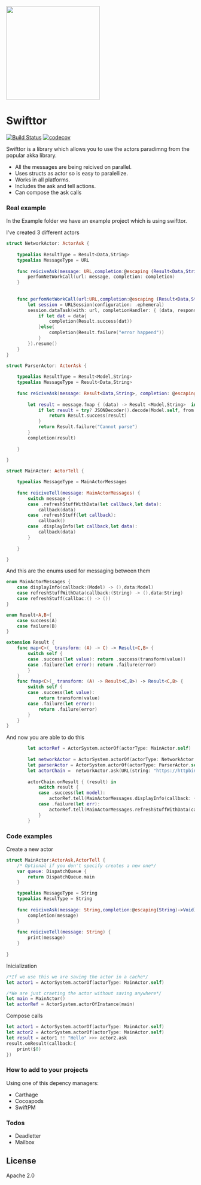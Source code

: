 
<img src="./images/logo.png" width="250px"/>

# Swifttor

[![Build Status](https://travis-ci.org/josete89/swifttor.svg?branch=master)](https://travis-ci.org/josete89/swifttor)
[![codecov](https://codecov.io/gh/josete89/swifttor/branch/master/graph/badge.svg)](https://codecov.io/gh/josete89/swifttor)

Swifttor is a library which allows you to use the actors paradimng from the popular akka library.

  - All the messages are being reicived on parallel.
  - Uses structs as actor so is easy to paralellize.
  - Works in all platforms.
  - Includes the ask and tell actions.
  - Can compose the ask calls


### Real example 

In the Example folder we have an example project which is using swifttor.

I've created 3 different actors

``` swift
struct NetworkActor: ActorAsk {    
    
    typealias ResultType = Result<Data,String>
    typealias MessageType = URL
    
    func reiciveAsk(message: URL,completion:@escaping (Result<Data,String>)->()) {
        perfomNetWorkCall(url: message, completion: completion)
    }
    
    
    func perfomNetWorkCall(url:URL,completion:@escaping (Result<Data,String>)->()){
        let session = URLSession(configuration: .ephemeral)
        session.dataTask(with: url, completionHandler: { (data, response, err) in
            if let dat = data{
                completion(Result.success(dat))
            }else{
                completion(Result.failure("error happend"))
            }
        }).resume()
    }
}
```

``` swift
struct ParserActor: ActorAsk {
    
    typealias ResultType = Result<Model,String>
    typealias MessageType = Result<Data,String>
    
    func reiciveAsk(message: Result<Data,String>, completion: @escaping (Result<Model, String>) -> ()) {
        
        let result = message.fmap { (data) -> Result <Model,String>  in
            if let result = try? JSONDecoder().decode(Model.self, from: data){
                return Result.success(result)
            }
            return Result.failure("Cannot parse")
        }
        completion(result)
        
    }
    
}
```

``` swift
struct MainActor: ActorTell {

    typealias MessageType = MainActorMessages
    
    func reiciveTell(message: MainActorMessages) {
        switch message {
        case .refreshStuffWithData(let callback,let data):
            callback(data)
        case .refreshStuff(let callback):
            callback()
        case .displayInfo(let callback,let data):
            callback(data)
        }
        
    }

}

```

And this are the enums used for messaging between them 

``` swift
enum MainActorMessages {
    case displayInfo(callback:(Model) -> (),data:Model)
    case refreshStuffWithData(callback:(String) -> (),data:String)
    case refreshStuff(callbac:() -> ())
}

```

``` swift
enum Result<A,B>{
    case success(A)
    case failure(B)
}

extension Result {
    func map<C>(_ transform: (A) -> C) -> Result<C,B> {
        switch self {
        case .success(let value): return .success(transform(value))
        case .failure(let error): return .failure(error)
        }
    }
    func fmap<C>(_ transform: (A) -> Result<C,B>) -> Result<C,B> {
        switch self {
        case .success(let value):
            return transform(value)
        case .failure(let error):
            return .failure(error)
        }
    }
}

```
And now you are able to do this

``` swift
        let actorRef = ActorSystem.actorOf(actorType: MainActor.self)
        
        let networkActor = ActorSystem.actorOf(actorType: NetworkActor.self)
        let parserActor = ActorSystem.actorOf(actorType: ParserActor.self)
        let actorChain =  networkActor.ask(URL(string: "https://httpbin.org/ip")!) >>> parserActor.ask
        
        actorChain.onResult { (result) in
            switch result {
            case .success(let model):
                actorRef.tell(MainActorMessages.displayInfo(callback: { print($0) }, data: model))
            case .failure(let err):
                actorRef.tell(MainActorMessages.refreshStuffWithData(callback: { print($0) }, data: err))
            }
        }
```


### Code examples

Create a new actor

``` swift
struct MainActor:ActorAsk,ActorTell {
    /* Optional if you don't specify creates a new one*/
    var queue: DispatchQueue {
        return DispatchQueue.main
    }

    typealias MessageType = String
    typealias ResulType = String
    
    func reiciveAsk(message: String,completion:@escaping(String)->Void) {
        completion(message)
    }
    
    func reiciveTell(message: String) {
        print(message)
    }
    
}
```

Inicialization 

``` swift
/*If we use this we are saving the actor in a cache*/
let actor1 = ActorSystem.actorOf(actorType: MainActor.self)

/*We are just craeting the actor without saving anywhere*/
let main = MainActor()
let actorRef = ActorSystem.actorOfInstance(main)
```

Compose calls
``` swift
let actor1 = ActorSystem.actorOf(actorType: MainActor.self)
let actor2 = ActorSystem.actorOf(actorType: MainActor.self)
let result = actor1 !! "Hello" >>> actor2.ask
result.onResult(callback:{
    print($0)
})
```

### How to add to your projects
Using one of this depency managers:
  - Carthage
  - Cocoapods
  - SwiftPM

### Todos
 - Deadletter
 - Mailbox

License
----

Apache 2.0





